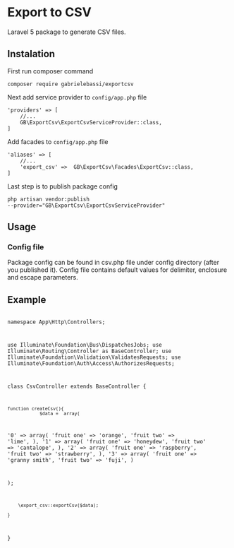 # Export to CSV

Laravel 5 package to generate CSV files.

## Instalation

First run composer command

<code>composer require gabrielebassi/exportcsv</code>

Next add service provider to <code>config/app.php</code> file

    'providers' => [
        //... 
        GB\ExportCsv\ExportCsvServiceProvider::class,
    ]

Add facades to <code>config/app.php</code> file

    'aliases' => [
        //...
        'export_csv' =>  GB\ExportCsv\Facades\ExportCsv::class,
    ]

Last step is to publish package config

<code>php artisan vendor:publish --provider="GB\ExportCsv\ExportCsvServiceProvider"</code>

## Usage

### Config file

Package config can be found in csv.php file under config directory (after you published it).
Config file contains default values for delimiter, enclosure and escape parameters.

## Example

<code>
<?php

namespace App\Http\Controllers;

use Illuminate\Foundation\Bus\DispatchesJobs;
use Illuminate\Routing\Controller as BaseController;
use Illuminate\Foundation\Validation\ValidatesRequests;
use Illuminate\Foundation\Auth\Access\AuthorizesRequests;



class CsvController extends BaseController
{
  

    function createCsv(){
                $data =  array(
  '0' => array(
    'fruit one' => 'orange',
    'fruit two' => 'lime',
  ),
  '1' => array(
    'fruit one' => 'honeydew',
    'fruit two' => 'cantalope',
  ),
  '2' => array(
    'fruit one' => 'raspberry',
    'fruit two' => 'strawberry',
  ),
  '3' => array(
    'fruit one' => 'granny smith',
    'fruit two' => 'fuji',
  )

);

        \export_csv::exportCsv($data);
        
    }
}
</code>